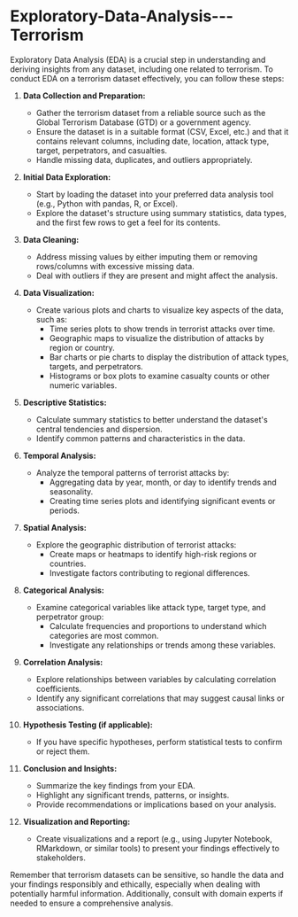 # Exploratory-Data-Analysis---Terrorism
Exploratory Data Analysis (EDA) is a crucial step in understanding and deriving insights from any dataset, including one related to terrorism. To conduct EDA on a terrorism dataset effectively, you can follow these steps:

1. **Data Collection and Preparation:**
   - Gather the terrorism dataset from a reliable source such as the Global Terrorism Database (GTD) or a government agency.
   - Ensure the dataset is in a suitable format (CSV, Excel, etc.) and that it contains relevant columns, including date, location, attack type, target, perpetrators, and casualties.
   - Handle missing data, duplicates, and outliers appropriately.

2. **Initial Data Exploration:**
   - Start by loading the dataset into your preferred data analysis tool (e.g., Python with pandas, R, or Excel).
   - Explore the dataset's structure using summary statistics, data types, and the first few rows to get a feel for its contents.

3. **Data Cleaning:**
   - Address missing values by either imputing them or removing rows/columns with excessive missing data.
   - Deal with outliers if they are present and might affect the analysis.

4. **Data Visualization:**
   - Create various plots and charts to visualize key aspects of the data, such as:
     - Time series plots to show trends in terrorist attacks over time.
     - Geographic maps to visualize the distribution of attacks by region or country.
     - Bar charts or pie charts to display the distribution of attack types, targets, and perpetrators.
     - Histograms or box plots to examine casualty counts or other numeric variables.

5. **Descriptive Statistics:**
   - Calculate summary statistics to better understand the dataset's central tendencies and dispersion.
   - Identify common patterns and characteristics in the data.

6. **Temporal Analysis:**
   - Analyze the temporal patterns of terrorist attacks by:
     - Aggregating data by year, month, or day to identify trends and seasonality.
     - Creating time series plots and identifying significant events or periods.

7. **Spatial Analysis:**
   - Explore the geographic distribution of terrorist attacks:
     - Create maps or heatmaps to identify high-risk regions or countries.
     - Investigate factors contributing to regional differences.

8. **Categorical Analysis:**
   - Examine categorical variables like attack type, target type, and perpetrator group:
     - Calculate frequencies and proportions to understand which categories are most common.
     - Investigate any relationships or trends among these variables.

9. **Correlation Analysis:**
   - Explore relationships between variables by calculating correlation coefficients.
   - Identify any significant correlations that may suggest causal links or associations.

10. **Hypothesis Testing (if applicable):**
    - If you have specific hypotheses, perform statistical tests to confirm or reject them.

11. **Conclusion and Insights:**
    - Summarize the key findings from your EDA.
    - Highlight any significant trends, patterns, or insights.
    - Provide recommendations or implications based on your analysis.

12. **Visualization and Reporting:**
    - Create visualizations and a report (e.g., using Jupyter Notebook, RMarkdown, or similar tools) to present your findings effectively to stakeholders.

Remember that terrorism datasets can be sensitive, so handle the data and your findings responsibly and ethically, especially when dealing with potentially harmful information. Additionally, consult with domain experts if needed to ensure a comprehensive analysis.
